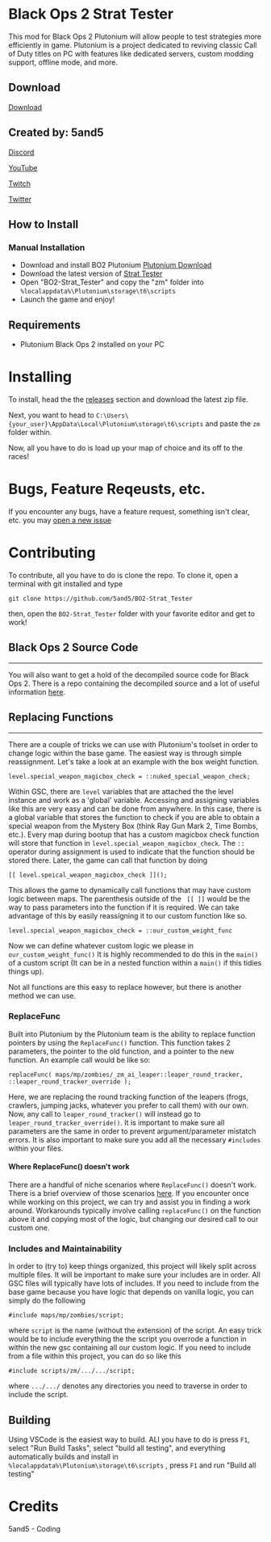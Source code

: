 # Black Ops 2 Strat Tester

This mod for Black Ops 2 Plutonium will allow people to test strategies more efficiently in game. Plutonium is a project dedicated to reviving 
classic Call of Duty titles on PC with features like dedicated servers, custom modding support, offline mode, and more.

## Download

[Download](https://github.com/5and5/BO2-Remix/releases/download/latest/BO2-Strat_Tester.zip)


## Created by: 5and5

[Discord](https://discord.gg/Z44Vnjd)

[YouTube](https://www.youtube.com/user/Zomb0s4life)

[Twitch](https://twitch.tv/5and5)

[Twitter](https://twitter.com/5and55)

## How to Install

### Manual Installation

- Download and install BO2 Plutonium [Plutonium Download](https://plutonium.pw/)
- Download the latest version of [Strat Tester](https://github.com/5and5/BO2-Remix/releases/download/latest/BO2-Strat_Tester.zip)
- Open "BO2-Strat_Tester" and copy the "zm" folder into `%localappdata%\Plutonium\storage\t6\scripts`
- Launch the game and enjoy!

## Requirements
- Plutonium Black Ops 2 installed on your PC
# Installing 
To install, head the the [releases](https://github.com/5and5/BO2-Strat_Tester/releases/tag/latest) section and download the latest zip file.

Next, you want to head to `C:\Users\{your_user}\AppData\Local\Plutonium\storage\t6\scripts` and paste the `zm` folder within.

Now, all you have to do is load up your map of choice and its off to the races!

# Bugs, Feature Reqeusts, etc.
If you encounter any bugs, have a feature request, something isn't clear, etc. you may [open a new issue](https://github.com/5and5/BO2-Strat_Tester/issues/new)

# Contributing

To contribute, all you have to do is clone the repo. To clone it, open a terminal with git installed and type 
```
git clone https://github.com/5and5/BO2-Strat_Tester
```
then, open the `BO2-Strat_Tester` folder with your favorite editor and get to work!

## Black Ops 2 Source Code
---

You will also want to get a hold of the decompiled source code for Black Ops 2. There is a repo containing the decompiled source and a lot of useful information [here](https://github.com/JezuzLizard/Recompilable-gscs-for-BO2-zombies-and-multiplayer).

## Replacing Functions
---
There are a couple of tricks we can use with Plutonium's toolset in order to change logic within the base game. The easiest way is through simple reassignment. Let's take a look at an example with the box weight function.

```
level.special_weapon_magicbox_check = ::nuked_special_weapon_check;
```

Within GSC, there are `level` variables that are attached the the level instance and work as a 'global' variable. Accessing and assigning variables like this are very easy and can be done from anywhere. In this case,
there is a global variable that stores the function to check if you are able to obtain a special weapon from the Mystery Box (think Ray Gun Mark 2, Time Bombs, etc.). Every map during bootup that has a custom
magicbox check function will store that function in `level.special_weapon_magicbox_check`. The `::` operator
during assignment is used to indicate that the function should be stored there. Later, the game can call that function by doing 
```
[[ level.speical_weapon_magicbox_check ]]();
```
This allows the game to dynamically call functions that may have custom logic between maps. The parenthesis outside of the `` [[ ]]`` would be the way to pass parameters into the function if it is required. We can take advantage of this by easily reassigning it to our custom function like so.

```
level.special_weapon_magicbox_check = ::our_custom_weight_func
```
Now we can define whatever custom logic we please in `our_custom_weight_func()`
It is highly recommended to do this in the `main()` of a custom script (It can be in a nested function within a `main()` if this tidies things up). 

Not all functions are this easy to replace however, but there is another method we can use.


### ReplaceFunc

Built into Plutonium by the Plutonium team is the ability to replace function pointers by using the `ReplaceFunc()` function. This function takes 2 parameters, the pointer to the old function, and a pointer to the new function. An example call would be like so:
```
replaceFunc( maps/mp/zombies/_zm_ai_leaper::leaper_round_tracker, ::leaper_round_tracker_override );
```
Here, we are replacing the round tracking function of the leapers (frogs, crawlers, jumping jacks, whatever you prefer to call them) with our own. Now, any call to `leaper_round_tracker()` will instead go to `leaper_round_tracker_override()`. It is important to make sure all parameters are the same in order to prevent argument/parameter mistatch errors. It is also important to make sure you add all the necessary `#includes` within your files.

#### Where ReplaceFunc() doesn't work

There are a handful of niche scenarios where `ReplaceFunc()` doesn't work. There is a brief overview of those scenarios [here](https://plutonium.pw/docs/modding/gsc/new-scripting-features/#replacefunc-specifics). If you encounter once while working on this project, we can try and assist you in finding a work around. Workarounds typically involve calling `replaceFunc()` on the function above it and copying most of the logic, but changing our desired call to our custom one. 

### Includes and Maintainability

In order to (try to) keep things organized, this project will likely split across multiple files. It will be important to make sure your includes are in order. All GSC files will typically have lots of includes. If you need to include from the base game because you have logic that depends on vanilla logic, you can simply do the following
```
#include maps/mp/zombies/script;
```
where `script` is the name (without the extension) of the script. An easy trick would be to include everything the the script you overrode a function in within the new gsc containing all our custom logic. If you need to include from a file within this project, you can do so like this
```
#include scripts/zm/.../.../script;
```
where `.../.../` denotes any directories you need to traverse in order to include the script. 

## Building 
Using VSCode is the easiest way to build. ALl you have to do is press `F1`, select "Run Build Tasks", select "build all testing", and everything automatically builds and install in `%localappdata%\Plutonium\storage\t6\scripts`
, press `F1` and run "Build all testing"

# Credits
5and5 - Coding